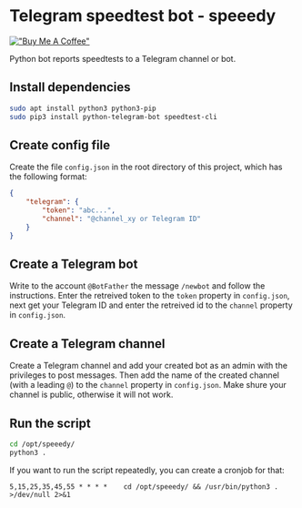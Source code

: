# Telegram speedtest bot - speeedy

[!["Buy Me A Coffee"](https://www.buymeacoffee.com/assets/img/custom_images/orange_img.png)](https://www.buymeacoffee.com/kraloveckey)

Python bot reports speedtests to a Telegram channel or bot.

## Install dependencies

```bash
sudo apt install python3 python3-pip
sudo pip3 install python-telegram-bot speedtest-cli
```

## Create config file

Create the file `config.json` in the root directory of this project,
which has the following format:

```json
{
    "telegram": {
        "token": "abc...",
        "channel": "@channel_xy or Telegram ID"
    }
}

``` 

## Create a Telegram bot

Write to the account `@BotFather` the message `/newbot` and follow the
instructions. Enter the retreived token to the `token` property in `config.json`,
next get your Telegram ID and enter the retreived id to the `channel` property in `config.json`.

## Create a Telegram channel

Create a Telegram channel and add your created bot as an admin with the
privileges to post messages. Then add the name of the created channel
(with a leading `@`) to the `channel` property in `config.json`. Make
shure your channel is public, otherwise it will not work.

## Run the script

```bash
cd /opt/speeedy/
python3 . 
``` 

If you want to run the script repeatedly, you can create a cronjob for
that:

`5,15,25,35,45,55 * * * *    cd /opt/speeedy/ && /usr/bin/python3 . >/dev/null 2>&1`
